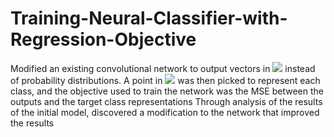 # Training-Neural-Classifier-with-Regression-Objective
Modified an existing convolutional network to output vectors in <img src="https://render.githubusercontent.com/render/math?math=\mathbb{R}^9"> instead of probability distributions. A point in <img src="https://render.githubusercontent.com/render/math?math=\mathbb{R}^9">  was then picked to represent each class, and the objective used to train the network was the MSE between the outputs and the target class representations
Through analysis of the results of the initial model, discovered a modification to the network that improved the results
